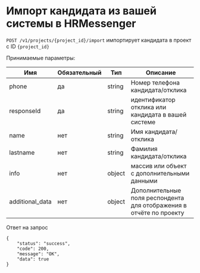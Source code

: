 # Импорт кандидата из вашей системы в HRMessenger

`POST /v1/projects/{project_id}/import` импортирует кандидата в проект с ID `{project_id}`

Принимаемые параметры:


Имя | Обязательный | Тип | Описание
--- | --- | --- | ---
phone | да | string | Номер телефона кандидата/отклика
responseId | да | string | идентификатор отклика или кандидата в вашей системе
name | нет | string | Имя кандидата/отклика
lastname | нет | string | Фамилия кандидата/отклика
info | нет | object | массив или объект с дополнительными данными
additional_data | нет | object | Дополнительные поля респондента для отображения в отчёте по проекту


Ответ на запрос

```
{
	"status": "success",
	"code": 200,
	"message": "OK",
	"data": true
}
```
